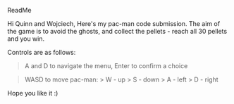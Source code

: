 ReadMe

Hi Quinn and Wojciech, Here's my pac-man code submission.
The aim of the game is to avoid the ghosts, and collect the pellets - reach all 30 pellets and you win.

Controls are as follows:

  > A and D to navigate the menu, Enter to confirm a choice
  
  > WASD to move pac-man: 
    > W - up
    > S - down
    > A - left
    > D - right
    
    
  Hope you like it :)
